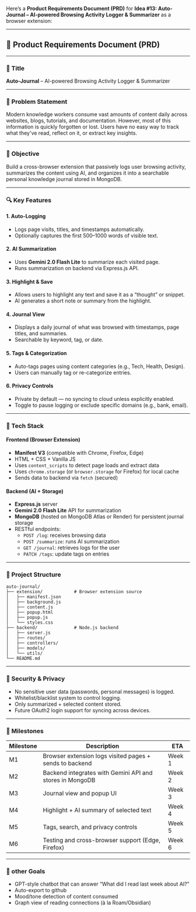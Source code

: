 Here’s a **Product Requirements Document (PRD)** for **Idea #13: Auto-Journal – AI-powered Browsing Activity Logger & Summarizer** as a browser extension:

---

## 📝 Product Requirements Document (PRD)

---

### 📌 Title
**Auto-Journal** – AI-powered Browsing Activity Logger & Summarizer

---

### 📣 Problem Statement
Modern knowledge workers consume vast amounts of content daily across websites, blogs, tutorials, and documentation. However, most of this information is quickly forgotten or lost. Users have no easy way to track what they've read, reflect on it, or extract key insights.

---

### 🎯 Objective
Build a cross-browser extension that passively logs user browsing activity, summarizes the content using AI, and organizes it into a searchable personal knowledge journal stored in MongoDB.

---

### 🔍 Key Features

#### 1. **Auto-Logging**
- Logs page visits, titles, and timestamps automatically.
- Optionally captures the first 500–1000 words of visible text.

#### 2. **AI Summarization**
- Uses **Gemini 2.0 Flash Lite** to summarize each visited page.
- Runs summarization on backend via Express.js API.

#### 3. **Highlight & Save**
- Allows users to highlight any text and save it as a “thought” or snippet.
- AI generates a short note or summary from the highlight.

#### 4. **Journal View**
- Displays a daily journal of what was browsed with timestamps, page titles, and summaries.
- Searchable by keyword, tag, or date.

#### 5. **Tags & Categorization**
- Auto-tags pages using content categories (e.g., Tech, Health, Design).
- Users can manually tag or re-categorize entries.

#### 6. **Privacy Controls**
- Private by default — no syncing to cloud unless explicitly enabled.
- Toggle to pause logging or exclude specific domains (e.g., bank, email).

---

### 🧱 Tech Stack

#### Frontend (Browser Extension)
- **Manifest V3** (compatible with Chrome, Firefox, Edge)
- HTML + CSS + Vanilla JS
- Uses `content_scripts` to detect page loads and extract data
- Uses `chrome.storage` (or `browser.storage` for Firefox) for local cache
- Sends data to backend via `fetch` (secured)

#### Backend (AI + Storage)
- **Express.js** server
- **Gemini 2.0 Flash Lite** API for summarization
- **MongoDB** (hosted on MongoDB Atlas or Render) for persistent journal storage
- RESTful endpoints:
  - `POST /log`: receives browsing data
  - `POST /summarize`: runs AI summarization
  - `GET /journal`: retrieves logs for the user
  - `PATCH /tags`: update tags on entries

---

### 📁 Project Structure

```
auto-journal/
├── extension/            # Browser extension source
│   ├── manifest.json
│   ├── background.js
│   ├── content.js
│   ├── popup.html
│   ├── popup.js
│   └── styles.css
├── backend/              # Node.js backend
│   ├── server.js
│   ├── routes/
│   ├── controllers/
│   ├── models/
│   └── utils/
└── README.md
```

---

### 🔐 Security & Privacy
- No sensitive user data (passwords, personal messages) is logged.
- Whitelist/blacklist system to control logging.
- Only summarized + selected content stored.
- Future OAuth2 login support for syncing across devices.

---

### 📅 Milestones

| Milestone | Description | ETA |
|----------|-------------|-----|
| M1 | Browser extension logs visited pages + sends to backend | Week 1 |
| M2 | Backend integrates with Gemini API and stores in MongoDB | Week 2 |
| M3 | Journal view and popup UI | Week 3 |
| M4 | Highlight + AI summary of selected text | Week 4 |
| M5 | Tags, search, and privacy controls | Week 5 |
| M6 | Testing and cross-browser support (Edge, Firefox) | Week 6 |

---

### 🧪 other Goals
- GPT-style chatbot that can answer “What did I read last week about AI?”
- Auto-export to github
- Mood/tone detection of content consumed
- Graph view of reading connections (à la Roam/Obsidian)

